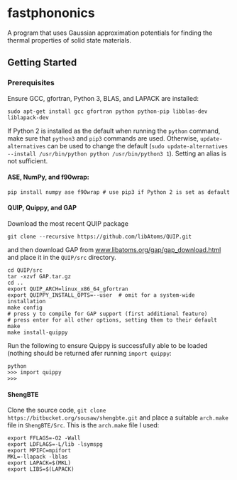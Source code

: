 # fastphononics
A program that uses Gaussian approximation potentials for finding the thermal properties of solid state materials.

## Getting Started
### Prerequisites
Ensure GCC, gfortran, Python 3, BLAS, and LAPACK are installed:
```
sudo apt-get install gcc gfortran python python-pip libblas-dev liblapack-dev
```
If Python 2 is installed as the default when running the `python` command, make sure that `python3` and `pip3` commands are used. Otherwise, `update-alternatives` can be used to change the default (`sudo update-alternatives --install /usr/bin/python python /usr/bin/python3 1`). Setting an alias is not sufficient.

#### ASE, NumPy, and f90wrap:
```
pip install numpy ase f90wrap # use pip3 if Python 2 is set as default
```

#### QUIP, Quippy, and GAP
Download the most recent QUIP package
```
git clone --recursive https://github.com/libAtoms/QUIP.git
```
and then download GAP from www.libatoms.org/gap/gap_download.html and place it in the `QUIP/src` directory.
```
cd QUIP/src
tar -xzvf GAP.tar.gz
cd ..
export QUIP_ARCH=linux_x86_64_gfortran
export QUIPPY_INSTALL_OPTS=--user  # omit for a system-wide installation
make config
# press y to compile for GAP support (first additional feature)
# press enter for all other options, setting them to their default
make
make install-quippy
```
Run the following to ensure Quippy is successfully able to be loaded (nothing should be returned afer running `import quippy`:
```
python
>>> import quippy
>>>
```
#### ShengBTE
Clone the source code, `git clone https://bitbucket.org/sousaw/shengbte.git` and place a suitable `arch.make` file in `ShengBTE/Src`. This is the `arch.make` file I used:
```
export FFLAGS=-O2 -Wall
export LDFLAGS=-L/lib -lsymspg
export MPIFC=mpifort
MKL=-llapack -lblas
export LAPACK=$(MKL)
export LIBS=$(LAPACK)
```
